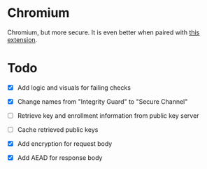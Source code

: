 # Chromium

Chromium, but more secure. It is even better when paired with [this extension](https://github.com/thngkaiyuan/secure-channel).

# Todo

- [x] Add logic and visuals for failing checks
- [x] Change names from "Integrity Guard" to "Secure Channel"
- [ ] Retrieve key and enrollment information from public key server
- [ ] Cache retrieved public keys
- [x] Add encryption for request body
- [x] Add AEAD for response body

